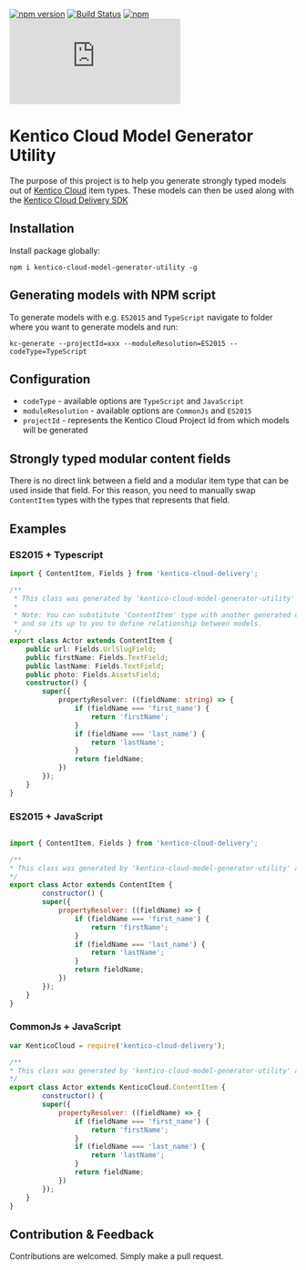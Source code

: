 [![npm version](https://badge.fury.io/js/kentico-cloud-model-generator-utility.svg)](https://www.npmjs.com/package/kentico-cloud-model-generator-utility)
[![Build Status](https://api.travis-ci.org/Enngage/KenticoCloudModelGeneratorUtility.svg?branch=master)](https://travis-ci.org/Enngage/KenticoCloudModelGeneratorUtility)
[![npm](https://img.shields.io/npm/dt/kentico-cloud-model-generator-utility.svg)](https://www.npmjs.com/package/kentico-cloud-model-generator-utility)
[![Analytics](https://ga-beacon.appspot.com/UA-69014260-4/Enngage/kentico-cloud-js/blob/master/packages/model-generator/README.md?pixel)](https://github.com/igrigorik/ga-beacon)

# Kentico Cloud Model Generator Utility

The purpose of this project is to help you generate strongly typed models out of [Kentico Cloud](https://kenticocloud.com) item types. These models can then be used along with the [Kentico Cloud Delivery SDK](https://www.npmjs.com/package/kentico-cloud-delivery)

## Installation

Install package globally:

`npm i kentico-cloud-model-generator-utility -g`

## Generating models with NPM script

To generate models with e.g. `ES2015` and `TypeScript` navigate to folder where you want to generate models and run:

`kc-generate --projectId=xxx --moduleResolution=ES2015 --codeType=TypeScript`

## Configuration

- `codeType` - available options are `TypeScript` and `JavaScript`
- `moduleResolution` - available options are `CommonJs` and `ES2015`
- `projectId` - represents the Kentico Cloud Project Id from which models will be generated

## Strongly typed modular content fields

There is no direct link between a field and a modular item type that can be used inside that field. For this reason, you need to manually swap `ContentItem` types with the types that represents that field.

## Examples

### ES2015 + Typescript

```typescript
import { ContentItem, Fields } from 'kentico-cloud-delivery';

/**
 * This class was generated by 'kentico-cloud-model-generator-utility' at Mon May 07 2018 11:10:02 GMT+0200 (Central Europe Daylight Time).
 *
 * Note: You can substitute 'ContentItem' type with another generated class. Generator doesn't have this information available
 * and so its up to you to define relationship between models.
 */
export class Actor extends ContentItem {
    public url: Fields.UrlSlugField;
    public firstName: Fields.TextField;
    public lastName: Fields.TextField;
    public photo: Fields.AssetsField;
    constructor() {
        super({
            propertyResolver: ((fieldName: string) => {
                if (fieldName === 'first_name') {
                    return 'firstName';
                }
                if (fieldName === 'last_name') {
                    return 'lastName';
                }
                return fieldName;
            })
        });
    }
}

```

### ES2015 + JavaScript

```javascript

import { ContentItem, Fields } from 'kentico-cloud-delivery';

/**
* This class was generated by 'kentico-cloud-model-generator-utility' at Wed May 09 2018 11:14:55 GMT+0200 (Central Europe Daylight Time).
*/
export class Actor extends ContentItem {
        constructor() {
        super({
            propertyResolver: ((fieldName) => {
                if (fieldName === 'first_name') {
                    return 'firstName';
                }
                if (fieldName === 'last_name') {
                    return 'lastName';
                }
                return fieldName;
            })
        });
    }
}

```

### CommonJs + JavaScript

```javascript
var KenticoCloud = require('kentico-cloud-delivery');

/**
* This class was generated by 'kentico-cloud-model-generator-utility' at Wed May 09 2018 11:17:05 GMT+0200 (Central Europe Daylight Time).
*/
export class Actor extends KenticoCloud.ContentItem {
        constructor() {
        super({
            propertyResolver: ((fieldName) => {
                if (fieldName === 'first_name') {
                    return 'firstName';
                }
                if (fieldName === 'last_name') {
                    return 'lastName';
                }
                return fieldName;
            })
        });
    }
}

```

## Contribution & Feedback

Contributions are welcomed. Simply make a pull request.


